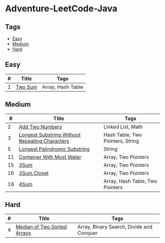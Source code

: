 # Adventure-LeetCode-Java

## Tags
- [Easy](#Easy)
- [Medium](#Medium)
- [Hard](#Hard)

## <span id="Easy">Easy</span>

| # |     Title      |        Tags       |
|---|----------------|-------------------|
| 1 | [Two Sum][001] | Array, Hash Table |


## <span id="Medium">Medium</span>

| #  |                         Title                         |               Tags               |
|----|-------------------------------------------------------|----------------------------------|
|  2 | [Add Two Numbers][002]                                | Linked List, Math                |
|  3 | [Longest Substring Without Repeating Characters][003] | Hash Table, Two Pointers, String |
|  5 | [Longest Palindromic Substring][005]                  | String                           |
| 11 | [Container With Most Water][011]                      | Array, Two Pointers              |
| 15 | [3Sum][015]                                           | Array, Two Pointers              |
| 16 | [3Sum Closet][016]                                    | Array, Two Pointers              |
| 18 | [4Sum][018]                                           | Array, Hash Table, Two Pointers  |


## <span id="Hard">Hard</span>

| # |               Title                |                   Tags                   |
|---|------------------------------------|------------------------------------------|
| 4 | [Median of Two Sorted Arrays][004] | Array, Binary Search, Divide and Conquer |



[001]: https://github.com/BraveAlan/Adventure-LeetCode-Java/blob/master/Easy/1.%20Two%20Sum.md
[002]: https://github.com/BraveAlan/Adventure-LeetCode-Java/blob/master/Medium/2.%20Add%20Two%20Numbers.md
[003]: https://github.com/BraveAlan/Adventure-LeetCode-Java/blob/master/Medium/3.%20Longest%20Substring%20Without%20Repeating%20Characters.md
[005]: https://github.com/BraveAlan/Adventure-LeetCode-Java/blob/master/Medium/5.%20Longest%20Palindromic%20Substring.md
[004]: https://github.com/BraveAlan/Adventure-LeetCode-Java/blob/master/Hard/4.%20Median%20of%20Two%20Sorted%20Arrays.md
[011]: https://github.com/BraveAlan/Adventure-LeetCode-Java/blob/master/Medium/11.%20Container%20With%20Most%20Water.md
[015]: https://github.com/BraveAlan/Adventure-LeetCode-Java/blob/master/Medium/15.%203Sum.md
[016]: https://github.com/BraveAlan/Adventure-LeetCode-Java/blob/master/Medium/16.%203Sum%20Closest.md
[018]: https://github.com/BraveAlan/Adventure-LeetCode-Java/blob/master/Medium/18.%204Sum.md


